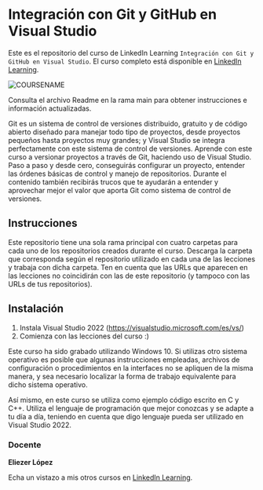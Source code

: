 # Integración con Git y GitHub en Visual Studio

Este es el repositorio del curso de LinkedIn Learning `Integración con Git y GitHub en Visual Studio`. El curso completo está disponible en [LinkedIn Learning][lil-course-url].

![COURSENAME][lil-thumbnail-url] 

Consulta el archivo Readme en la rama main para obtener instrucciones e información actualizadas.

Git es un sistema de control de versiones distribuido, gratuito y de código abierto diseñado para manejar todo tipo de proyectos, desde proyectos pequeños hasta proyectos muy grandes; y Visual Studio se integra perfectamente con este sistema de control de versiones. Aprende con este curso a versionar proyectos a través de Git, haciendo uso de Visual Studio. Paso a paso y desde cero, conseguirás configurar un proyecto, entender las órdenes básicas de control y manejo de repositorios. Durante el contenido también recibirás trucos que te ayudarán a entender y aprovechar mejor el valor que aporta Git como sistema de control de versiones.

## Instrucciones

Este repositorio tiene una sola rama principal con cuatro carpetas para cada uno de los repositorios creados durante el curso. Descarga la carpeta que corresponda según el repositorio utilizado en cada una de las lecciones y trabaja con dicha carpeta. Ten en cuenta que las URLs que aparecen en las lecciones no coincidirán con las de este repositorio (y tampoco con las URLs de tus repositorios).

## Instalación

1. Instala Visual Studio 2022 (https://visualstudio.microsoft.com/es/vs/)
2. Comienza con las lecciones del curso :)

Este curso ha sido grabado utilizando Windows 10. Si utilizas otro sistema operativo es posible que algunas instrucciones empleadas, archivos de configuración o procedimientos en la interfaces no se apliquen de la misma manera, y sea necesario localizar la forma de trabajo equivalente para dicho sistema operativo.

Así mismo, en este curso se utiliza como ejemplo código escrito en C y C++. Utiliza el lenguaje de programación que mejor conozcas y se adapte a tu día a día, teniendo en cuenta que digo lenguaje pueda ser utilizado en Visual Studio 2022. 

### Docente

**Eliezer López**

Echa un vistazo a mis otros cursos en [LinkedIn Learning](https://www.linkedin.com/learning/instructors/eliezer-lopez).

[0]: # (Replace these placeholder URLs with actual course URLs)
[lil-course-url]: https://www.linkedin.com/learning/visual-studio-integracion-git-esencial/integracion-con-git-y-github-en-visual-studio
[lil-thumbnail-url]: https://media.licdn.com/dms/image/C4D0DAQFqzIWjmYPbGQ/learning-public-crop_675_1200/0/1669970302471?e=2147483647&v=beta&t=5jn8S2SiOBOfLzPA3Yr7vduwVvixeRI01ogfVNDRYhc

[1]: # (End of ES-Instruction ###############################################################################################)
